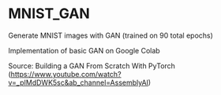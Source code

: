 # MNIST_GAN
Generate MNIST images with GAN (trained on 90 total epochs)

Implementation of basic GAN on Google Colab

Source: Building a GAN From Scratch With PyTorch (https://www.youtube.com/watch?v=_pIMdDWK5sc&ab_channel=AssemblyAI)
